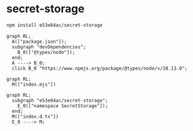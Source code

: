 # secret-storage

~~~~~ sh
npm install e53e04ac/secret-storage
~~~~~

~~~~~ mermaid
graph RL;
  A(["package.json"]);
  subgraph "devDependencies";
    B_0(["@types/node"]);
  end;
  A ----> B_0;
  click B_0 "https://www.npmjs.org/package/@types/node/v/18.13.0";
~~~~~

~~~~~ mermaid
graph RL;
  M(["index.mjs"])
~~~~~

~~~~~ mermaid
graph RL;
  subgraph "e53e04ac/secret-storage";
    E_0(["namespace SecretStorage"]);
  end;
  M(["index.d.ts"])
  E_0 ----> M;
~~~~~
